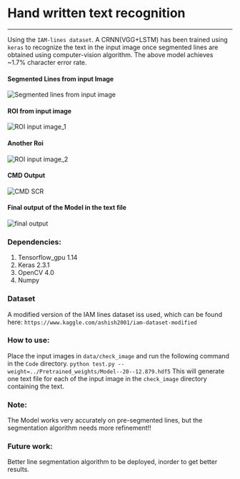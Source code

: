 # Hand written text recognition
---

Using the `IAM-lines dataset`. A CRNN(VGG+LSTM) has been trained using `keras` to recognize the text in the input image once segmented lines are obtained using computer-vision algorithm.
The above model achieves ~1.7% character error rate.

#### Segmented Lines from input Image
![Segmented lines from input image](https://raw.githubusercontent.com/alphacoder01/hand-writting-recognition/master/images/a01-000u.png)

#### ROI from input image
![ROI input image_1](https://raw.githubusercontent.com/alphacoder01/hand-writting-recognition/master/images/a01-000u-00.png)
#### Another Roi
![ROI input image_2](https://raw.githubusercontent.com/alphacoder01/hand-writting-recognition/master/images/a01-000u-01.png)

#### CMD Output 
![CMD SCR](https://raw.githubusercontent.com/alphacoder01/hand-writting-recognition/master/images/cmd_scr.png)

#### Final output of the Model in the text file
![final output](https://raw.githubusercontent.com/alphacoder01/hand-writting-recognition/master/images/final_op.png) 

### Dependencies:

1. Tensorflow_gpu 1.14
2. Keras 2.3.1
3. OpenCV 4.0
4. Numpy

### Dataset
A modified version of the IAM lines dataset iss used, which can be found here:
`https://www.kaggle.com/ashish2001/iam-dataset-modified`

### How to use:

Place the input images in `data/check_image` and run the following command in the `Code` directory.
`python test.py --weight=../Pretrained_weights/Model--20--12.879.hdf5`
This will generate one text file for each of the input image in the `check_image` directory containing the text.

### Note:
The Model works very accurately on pre-segmented lines, but the segmentation algorithm needs more refinement!!

### Future work:

Better line segmentation algorithm to be deployed, inorder to get better results.
